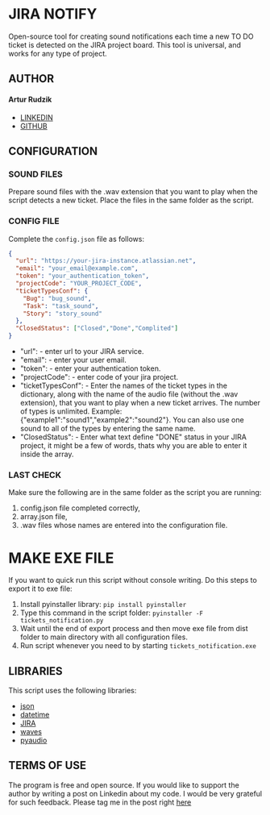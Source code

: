 # JIRA NOTIFY
Open-source tool for creating sound notifications
each time a new TO DO ticket is detected on the JIRA project board.
This tool is universal, and works for any type of project.

## AUTHOR 
#### Artur Rudzik
- [LINKEDIN](https://www.linkedin.com/in/artur-rudzik/)
- [GITHUB](https://github.com/rudzikowski/)
## CONFIGURATION
### SOUND FILES
Prepare sound files with the .wav extension that you want to play when the script detects a new ticket. 
Place the files in the same folder as the script.

### CONFIG FILE
Complete the `config.json` file as follows:

```JSON
{
  "url": "https://your-jira-instance.atlassian.net",
  "email": "your_email@example.com",
  "token": "your_authentication_token",
  "projectCode": "YOUR_PROJECT_CODE",
  "ticketTypesConf": {
    "Bug": "bug_sound",
    "Task": "task_sound",
    "Story": "story_sound"
  },
  "ClosedStatus": ["Closed","Done","Complited"]
}
```

- "url": - enter url to your JIRA service.
- "email": - enter your user email.
- "token": - enter your authentication token.
- "projectCode": - enter code of your jira project.
- "ticketTypesConf": - Enter the names of the ticket types in the dictionary, along with the name of the audio file (without the .wav extension),
        that you want to play when a new ticket arrives. The number of types is unlimited. Example: {"example1":"sound1","example2":"sound2"}. You 
        can also use one sound to all of the types by entering the same name.
- "ClosedStatus": - Enter what text define "DONE" status in your JIRA project, it might be a few of words, thats why you are able to enter it inside the array.
    
### LAST CHECK
Make sure the following are in the same folder as the script you are running:
1. config.json file completed correctly,
1. array.json file,
1. .wav files whose names are entered into the configuration file.

# MAKE EXE FILE
If you want to quick run this script without console writing.
Do this steps to export it to exe file:
1. Install pyinstaller library: `pip install pyinstaller`
1. Type this command in the script folder: `pyinstaller -F tickets_notification.py`
1. Wait until the end of export process and then move exe file from dist folder to main directory with all configuration files.
1. Run script whenever you need to by starting `tickets_notification.exe`



## LIBRARIES
This script uses the following libraries:
- [json](https://docs.python.org/3/library/json.html)
- [datetime](https://docs.python.org/3/library/datetime.html)
- [JIRA](https://jira.readthedocs.io/)
- [waves](https://docs.python.org/3/library/time.html)
- [pyaudio](https://pypi.org/project/PyAudio/)

## TERMS OF USE
The program is free and open source. If you would like to support the author by writing a post on Linkedin about my code. 
I would be very grateful for such feedback. Please tag me in the post right [here](https://www.linkedin.com/in/artur-rudzik/)
    
